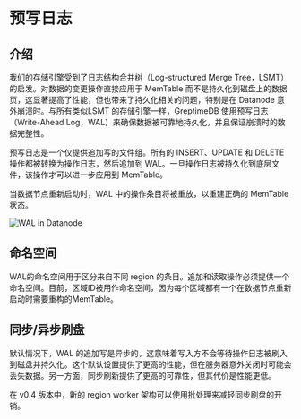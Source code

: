 # 预写日志

## 介绍

我们的存储引擎受到了日志结构合并树（Log-structured Merge Tree，LSMT）的启发。对数据的变更操作直接应用于 MemTable 而不是持久化到磁盘上的数据页，这显著提高了性能，但也带来了持久化相关的问题，特别是在 Datanode 意外崩溃时。与所有类似LSMT 的存储引擎一样，GreptimeDB 使用预写日志（Write-Ahead Log，WAL）来确保数据被可靠地持久化，并且保证崩溃时的数据完整性。

预写日志是一个仅提供追加写的文件组。所有的 INSERT、UPDATE 和 DELETE 操作都被转换为操作日志，然后追加到 WAL。一旦操作日志被持久化到底层文件，该操作才可以进一步应用到 MemTable。

当数据节点重新启动时，WAL 中的操作条目将被重放，以重建正确的 MemTable 状态。

![WAL in Datanode](/wal.png)

## 命名空间

WAL的命名空间用于区分来自不同 region 的条目。追加和读取操作必须提供一个命名空间。目前，区域ID被用作命名空间，因为每个区域都有一个在数据节点重新启动时需要重构的MemTable。

## 同步/异步刷盘

默认情况下，WAL 的追加写是异步的，这意味着写入方不会等待操作日志被刷入到磁盘并持久化。这个默认设置提供了更高的性能，但在服务器意外关闭时可能会丢失数据。另一方面，同步刷新提供了更高的可靠性，但其代价是性能更低。

在 v0.4 版本中，新的 region worker 架构可以使用批处理来减轻同步刷盘的开销。